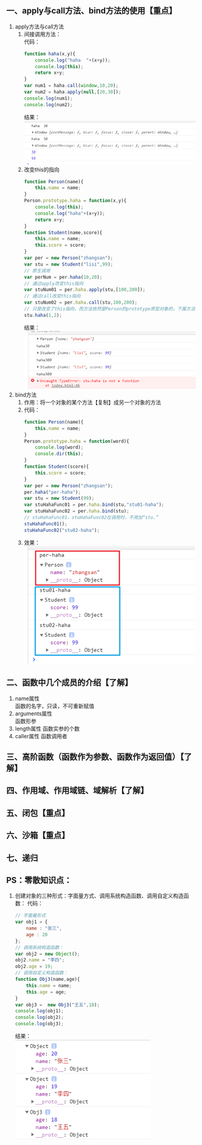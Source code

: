 ## 一、apply与call方法、bind方法的使用【重点】
1. apply方法与call方法
    1. 间接调用方法：  
        代码：  
        ``` js
        function haha(x,y){
            console.log("haha  "+(x+y));
            console.log(this);
            return x+y;
        } 
        var num1 = haha.call(window,10,20);
        var num2 = haha.apply(null,[20,30]);
        console.log(num1);
        console.log(num2);
        ```
        结果：  
        ![image text](images/apply&call01.png)
    1. 改变this的指向
        ``` js
        function Person(name){
            this.name = name;
        }
        Person.prototype.haha = function(x,y){
            console.log(this);
            console.log("haha"+(x+y));
            return x+y;
        }
        function Student(name,score){
            this.name = name;
            this.score = score;
        }
        var per = new Person("zhangsan");
        var stu = new Student("lisi",99);
        // 原生调用
        var perNum = per.haha(10,20);
        // 通过apply改变this指向
        var stuNum01 = per.haha.apply(stu,[100,200]);
        // 通过call改变this指向
        var stuNum02 = per.haha.call(stu,100,200);
        // 只是改变了this指向，而方法依然是Person的prototype原型对象的，下属方法调用失败
        stu.haha(1,2);
        ```  
        结果：  
        ![image text](images/apply&call02.png)
1. bind方法
    1. 作用：将一个对象的某个方法【复制】成另一个对象的方法
    1. 代码：
        ``` js
        function Person(name){
            this.name = name;
        }
        Person.prototype.haha = function(word){
            console.log(word);
            console.dir(this);
        }
        function Student(score){
            this.score = score;
        }
        var per = new Person("zhangsan");
        per.haha("per-haha");
        var stu = new Student(99);
        var stuHahaFunc01 = per.haha.bind(stu,"stu01-haha");
        var stuHahaFunc02 = per.haha.bind(stu);
        // stuHahaFunc01、stuHahaFunc02在调用时，不用加“stu.”
        stuHahaFunc01();
        stuHahaFunc02("stu02-haha");
        ```  
    1. 效果：  
        ![image text](images/bind01.png)

  
## 二、函数中几个成员的介绍【了解】  
1. name属性  
    函数的名字，只读，不可重新赋值
1. arguments属性  
    函数形参
1. length属性
    函数实参的个数
1. caller属性
    函数调用者

## 三、高阶函数（函数作为参数、函数作为返回值）【了解】

## 四、作用域、作用域链、域解析【了解】

## 五、闭包【重点】

## 六、沙箱【重点】

## 七、递归

## PS：零散知识点：
1. 创建对象的三种形式：字面量方式、调用系统构造函数、调用自定义构造函数：
    代码：  
    ``` js
    // 字面量形式
    var obj1 = {
        name : "张三",
        age : 20
    };
    // 调用系统构造函数：
    var obj2 = new Object();
    obj2.name = "李四";
    obj2.age = 19;
    // 调用自定义构造函数：
    function Obj3(name,age){
        this.name = name;
        this.age = age;
    }
    var obj3 =  new Obj3("王五",18);
    console.log(obj1);
    console.log(obj2);
    console.log(obj3);
    ```  
    结果：  
    ![image text](images/创建对象01.png)